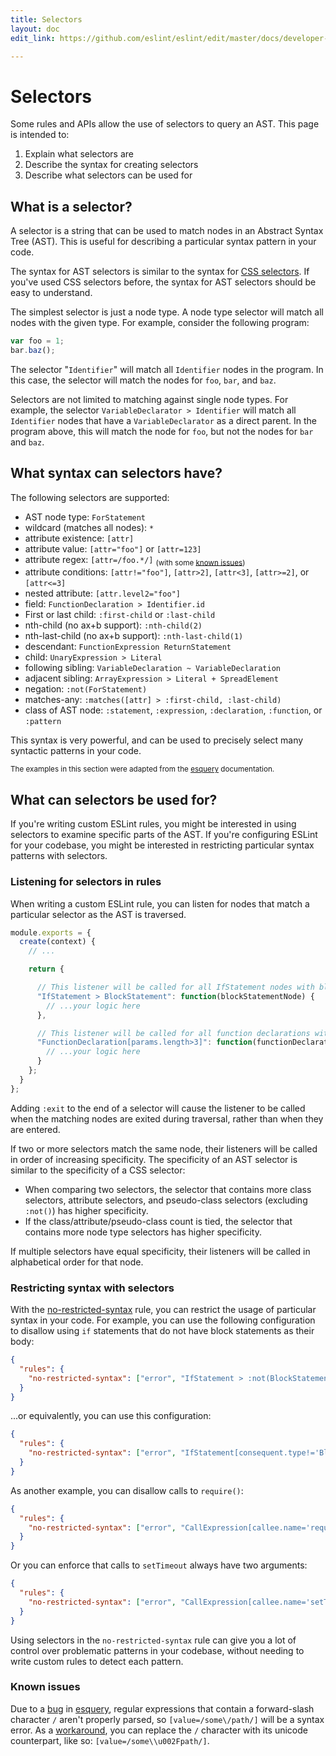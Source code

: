 ```yaml
---
title: Selectors
layout: doc
edit_link: https://github.com/eslint/eslint/edit/master/docs/developer-guide/selectors.md

---
```

<!-- Note: No pull requests accepted for this file. See README.md in the root directory for details. -->

# Selectors

Some rules and APIs allow the use of selectors to query an AST. This page is intended to:

1. Explain what selectors are
1. Describe the syntax for creating selectors
1. Describe what selectors can be used for

## What is a selector?

A selector is a string that can be used to match nodes in an Abstract Syntax Tree (AST). This is useful for describing a particular syntax pattern in your code.

The syntax for AST selectors is similar to the syntax for [CSS selectors](https://developer.mozilla.org/en-US/docs/Web/CSS/CSS_Selectors). If you've used CSS selectors before, the syntax for AST selectors should be easy to understand.

The simplest selector is just a node type. A node type selector will match all nodes with the given type. For example, consider the following program:

```js
var foo = 1;
bar.baz();
```

The selector "`Identifier`" will match all `Identifier` nodes in the program. In this case, the selector will match the nodes for `foo`, `bar`, and `baz`.

Selectors are not limited to matching against single node types. For example, the selector `VariableDeclarator > Identifier` will match all `Identifier` nodes that have a `VariableDeclarator` as a direct parent. In the program above, this will match the node for `foo`, but not the nodes for `bar` and `baz`.

## What syntax can selectors have?

The following selectors are supported:

* AST node type: `ForStatement`
* wildcard (matches all nodes): `*`
* attribute existence: `[attr]`
* attribute value: `[attr="foo"]` or `[attr=123]`
* attribute regex: `[attr=/foo.*/]` <sub>(with some [known issues](#known-issues))</sub>
* attribute conditions: `[attr!="foo"]`, `[attr>2]`, `[attr<3]`, `[attr>=2]`, or `[attr<=3]`
* nested attribute: `[attr.level2="foo"]`
* field: `FunctionDeclaration > Identifier.id`
* First or last child: `:first-child` or `:last-child`
* nth-child (no ax+b support): `:nth-child(2)`
* nth-last-child (no ax+b support): `:nth-last-child(1)`
* descendant: `FunctionExpression ReturnStatement`
* child: `UnaryExpression > Literal`
* following sibling: `VariableDeclaration ~ VariableDeclaration`
* adjacent sibling: `ArrayExpression > Literal + SpreadElement`
* negation: `:not(ForStatement)`
* matches-any: `:matches([attr] > :first-child, :last-child)`
* class of AST node: `:statement`, `:expression`, `:declaration`, `:function`, or `:pattern`

This syntax is very powerful, and can be used to precisely select many syntactic patterns in your code.

<sup>The examples in this section were adapted from the [esquery](https://github.com/estools/esquery) documentation.</sup>

## What can selectors be used for?

If you're writing custom ESLint rules, you might be interested in using selectors to examine specific parts of the AST. If you're configuring ESLint for your codebase, you might be interested in restricting particular syntax patterns with selectors.

### Listening for selectors in rules

When writing a custom ESLint rule, you can listen for nodes that match a particular selector as the AST is traversed.

```js
module.exports = {
  create(context) {
    // ...

    return {

      // This listener will be called for all IfStatement nodes with blocks.
      "IfStatement > BlockStatement": function(blockStatementNode) {
        // ...your logic here
      },

      // This listener will be called for all function declarations with more than 3 parameters.
      "FunctionDeclaration[params.length>3]": function(functionDeclarationNode) {
        // ...your logic here
      }
    };
  }
};
```

Adding `:exit` to the end of a selector will cause the listener to be called when the matching nodes are exited during traversal, rather than when they are entered.

If two or more selectors match the same node, their listeners will be called in order of increasing specificity. The specificity of an AST selector is similar to the specificity of a CSS selector:

* When comparing two selectors, the selector that contains more class selectors, attribute selectors, and pseudo-class selectors (excluding `:not()`) has higher specificity.
* If the class/attribute/pseudo-class count is tied, the selector that contains more node type selectors has higher specificity.

If multiple selectors have equal specificity, their listeners will be called in alphabetical order for that node.

### Restricting syntax with selectors

With the [no-restricted-syntax](/docs/rules/no-restricted-syntax) rule, you can restrict the usage of particular syntax in your code. For example, you can use the following configuration to disallow using `if` statements that do not have block statements as their body:

```json
{
  "rules": {
    "no-restricted-syntax": ["error", "IfStatement > :not(BlockStatement).consequent"]
  }
}
```

...or equivalently, you can use this configuration:

```json
{
  "rules": {
    "no-restricted-syntax": ["error", "IfStatement[consequent.type!='BlockStatement']"]
  }
}
```

As another example, you can disallow calls to `require()`:

```json
{
  "rules": {
    "no-restricted-syntax": ["error", "CallExpression[callee.name='require']"]
  }
}
```

Or you can enforce that calls to `setTimeout` always have two arguments:

```json
{
  "rules": {
    "no-restricted-syntax": ["error", "CallExpression[callee.name='setTimeout'][arguments.length!=2]"]
  }
}
```

Using selectors in the `no-restricted-syntax` rule can give you a lot of control over problematic patterns in your codebase, without needing to write custom rules to detect each pattern.

### Known issues

Due to a [bug](https://github.com/estools/esquery/issues/68) in [esquery](https://github.com/estools/esquery), regular expressions that contain a forward-slash character `/` aren't properly parsed, so `[value=/some\/path/]` will be a syntax error. As a [workaround](https://github.com/estools/esquery/issues/68), you can replace the `/` character with its unicode counterpart, like so: `[value=/some\\u002Fpath/]`.
